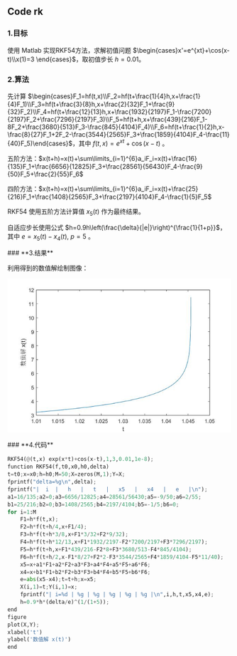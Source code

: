 ## **Code rk**

### **1.目标**

使用 Matlab 实现RKF54方法，求解初值问题 $\begin{cases}x'=e^{xt}+\cos(x-t)\\x(1)=3 \end{cases}$，取初值步长 $h=0.01$。

### **2.算法**

先计算 $\begin{cases}F_1=hf(t,x)\\F_2=hf(t+\frac{1}{4}h,x+\frac{1}{4}F_1)\\F_3=hf(t+\frac{3}{8}h,x+\frac{2}{32}F_1+\frac{9}{32}F_2)\\F_4=hf(t+\frac{12}{13}h,x+\frac{1932}{2197}F_1-\frac{7200}{2197}F_2+\frac{7296}{2197}F_3)\\F_5=hf(t+h,x+\frac{439}{216}F_1-8F_2+\frac{3680}{513}F_3-\frac{845}{4104}F_4)\\F_6=hf(t+\frac{1}{2}h,x-\frac{8}{27}F_1+2F_2-\frac{3544}{2565}F_3+\frac{1859}{4104}F_4-\frac{11}{40}F_5)\end{cases}$，其中 $f(t,x)=e^{xt}+\cos(x-t)$ 。

五阶方法：$x(t+h)=x(t)+\sum\limits_{i=1}^{6}a_iF_i=x(t)+\frac{16}{135}F_1+\frac{6656}{12825}F_3+\frac{28561}{56430}F_4-\frac{9}{50}F_5+\frac{2}{55}F_6$

四阶方法：$x(t+h)=x(t)+\sum\limits_{i=1}^{6}a_iF_i=x(t)+\frac{25}{216}F_1+\frac{1408}{2565}F_3+\frac{2197}{4104}F_4-\frac{1}{5}F_5$

RKF54 使用五阶方法计算值 $x_5(t)$ 作为最终结果。

自适应步长使用公式 $h=0.9h\left(\frac{\delta}{|e|}\right)^{\frac{1}{1+p}}$，其中 $e=x_5(t)-x_4(t),$ $p=5$ 。

<div STYLE="page-break-after: always;"></div>
### **3.结果**

利用得到的数值解绘制图像：

![](./pic.jpg)

<div STYLE="page-break-after: always;"></div>
### **4.代码**

```python
RKF54(@(t,x) exp(x*t)+cos(x-t),1,3,0.01,1e-8);
function RKF54(f,t0,x0,h0,delta)
t=t0;x=x0;h=h0;M=50;X=zeros(M,1);Y=X;
fprintf("delta=%g\n",delta);
fprintf("|  i  |   h   |   t   |   x5   |   x4   |   e   |\n");
a1=16/135;a2=0;a3=6656/12825;a4=28561/56430;a5=-9/50;a6=2/55;
b1=25/216;b2=0;b3=1408/2565;b4=2197/4104;b5=-1/5;b6=0;
for i=1:M
    F1=h*f(t,x);
    F2=h*f(t+h/4,x+F1/4);
    F3=h*f(t+h*3/8,x+F1*3/32+F2*9/32);
    F4=h*f(t+h*12/13,x+F1*1932/2197-F2*7200/2197+F3*7296/2197);
    F5=h*f(t+h,x+F1*439/216-F2*8+F3*3680/513-F4*845/4104);
    F6=h*f(t+h/2,x-F1*8/27+F2*2-F3*3544/2565+F4*1859/4104-F5*11/40);
    x5=x+a1*F1+a2*F2+a3*F3+a4*F4+a5*F5+a6*F6;
    x4=x+b1*F1+b2*F2+b3*F3+b4*F4+b5*F5+b6*F6;
    e=abs(x5-x4);t=t+h;x=x5;
    X(i,1)=t;Y(i,1)=x;
    fprintf("| i=%d | %g | %g | %g | %g | %g |\n",i,h,t,x5,x4,e);
    h=0.9*h*(delta/e)^(1/(1+5));
end
figure
plot(X,Y);
xlabel('t')
ylabel('数值解 x(t)')
end

```
